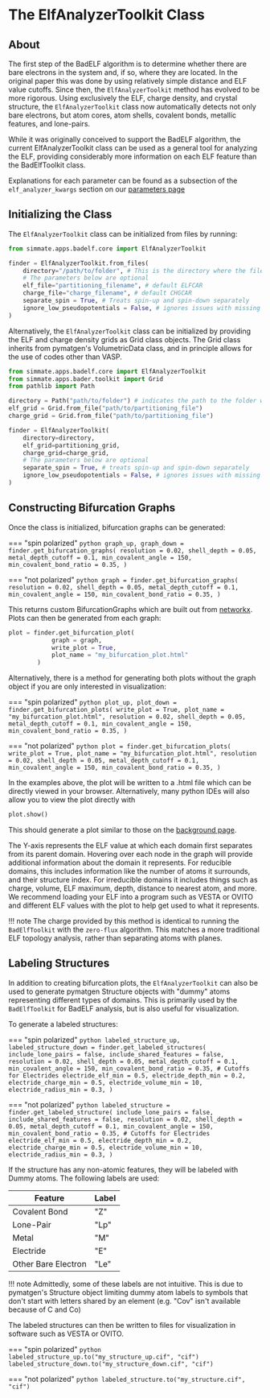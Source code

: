 
# The ElfAnalyzerToolkit Class

## About

The first step of the BadELF algorithm is to determine whether there are bare electrons in the system and, if so, where they are located. In the original paper this was done by using relatively simple distance and ELF value cutoffs. Since then, the `ElfAnalyzerToolkit` method has evolved to be more rigorous. Using exclusively the ELF, charge density, and crystal structure, the `ElfAnalyzerToolkit` class now automatically detects not only bare electrons, but atom cores, atom shells, covalent bonds, metallic features, and lone-pairs.

While it was originally conceived to support the BadELF algorithm, the current ElfAnalyzerToolkit class can be used as a general tool for analyzing the ELF, providing considerably more information on each ELF feature than the BadElfToolkit class.

Explanations for each parameter can be found as a subsection of the `elf_analyzer_kwargs` section on our [parameters page](/parameters.md)

## Initializing the Class

The `ElfAnalyzerToolkit` class can be initialized from files by running:

``` python
from simmate.apps.badelf.core import ElfAnalyzerToolkit

finder = ElfAnalyzerToolkit.from_files(
    directory="/path/to/folder", # This is the directory where the files are located
    # The parameters below are optional
    elf_file="partitioning_filename", # default ELFCAR
    charge_file="charge_filename", # default CHGCAR
    separate_spin = True, # Treats spin-up and spin-down separately
    ignore_low_pseudopotentials = False, # ignores issues with missing core electrons
)
```

Alternatively, the `ElfAnalyzerToolkit` class can be initialized by providing the ELF and charge density grids as Grid class objects. The Grid class inherits from pymatgen's VolumetricData class, and in principle allows for the use of codes other than VASP.

``` python
from simmate.apps.badelf.core import ElfAnalyzerToolkit
from simmate.apps.bader.toolkit import Grid
from pathlib import Path

directory = Path("path/to/folder") # indicates the path to the folder where BadELF should run
elf_grid = Grid.from_file("path/to/partitioning_file")
charge_grid = Grid.from_file("path/to/partitioning_file")

finder = ElfAnalyzerToolkit(
    directory=directory,
    elf_grid=partitioning_grid,
    charge_grid=charge_grid,
    # The parameters below are optional
    separate_spin = True, # treats spin-up and spin-down separately
    ignore_low_pseudopotentials = False, # ignores issues with missing core electrons        
)
```

## Constructing Bifurcation Graphs

Once the class is initialized, bifurcation graphs can be generated:

=== "spin polarized"
    ``` python
    graph_up, graph_down = finder.get_bifurcation_graphs(
        resolution = 0.02,
        shell_depth = 0.05,
        metal_depth_cutoff = 0.1,
        min_covalent_angle = 150,
        min_covalent_bond_ratio = 0.35,
        )
    ```

=== "not polarized"
    ``` python
    graph = finder.get_bifurcation_graphs(
        resolution = 0.02,
        shell_depth = 0.05,
        metal_depth_cutoff = 0.1,
        min_covalent_angle = 150,
        min_covalent_bond_ratio = 0.35,
        )
    ```

This returns custom BifurcationGraphs which are built out from [networkx](https://networkx.org/). Plots can then be generated from each graph:

``` python
plot = finder.get_bifurcation_plot(
            graph = graph,
            write_plot = True,
            plot_name = "my_bifurcation_plot.html"
        )
```

Alternatively, there is a method for generating both plots without the graph object if you are only interested in visualization:

=== "spin polarized"
    ``` python
        plot_up, plot_down = finder.get_bifurcation_plots(
                    write_plot = True,
                    plot_name = "my_bifurcation_plot.html",
                    resolution = 0.02,
                    shell_depth = 0.05,
                    metal_depth_cutoff = 0.1,
                    min_covalent_angle = 150,
                    min_covalent_bond_ratio = 0.35,
                )
    ```

=== "not polarized"
    ``` python
        plot = finder.get_bifurcation_plots(
                    write_plot = True,
                    plot_name = "my_bifurcation_plot.html",
                    resolution = 0.02,
                    shell_depth = 0.05,
                    metal_depth_cutoff = 0.1,
                    min_covalent_angle = 150,
                    min_covalent_bond_ratio = 0.35,
                )
    ```

In the examples above, the plot will be written to a .html file which can be directly viewed in your browser. Alternatively, many python IDEs will also allow you to view the plot directly with

``` python
plot.show()
```

This should generate a plot similar to those on the [background page](../background.md).

The Y-axis represents the ELF value at which each domain first separates from its parent domain. Hovering over each node in the graph will provide additional information about the domain it represents. For reducible domains, this includes information like the number of atoms it surrounds, and their structure index. For irreducible domains it includes things such as charge, volume, ELF maximum, depth, distance to nearest atom, and more. We recommend loading your ELF into a program such as VESTA or OVITO and different ELF values with the plot to help get used to what it represents. 

!!! note
    The charge provided by this method is identical to running the `BadElfToolkit` with the `zero-flux` algorithm. This matches a more traditional ELF topology analysis, rather than separating atoms with planes.

## Labeling Structures

In addition to creating bifurcation plots, the `ElfAnalyzerToolkit` can also be used to generate pymatgen Structure objects with "dummy" atoms representing different types of domains. This is primarily used by the `BadElfToolkit` for BadELF analysis, but is also useful for visualization.

To generate a labeled structures:

=== "spin polarized"
    ``` python
        labeled_structure_up, labeled_structure_down = finder.get_labeled_structures(
                    include_lone_pairs = false,
                    include_shared_features = false,
                    resolution = 0.02,
                    shell_depth = 0.05,
                    metal_depth_cutoff = 0.1,
                    min_covalent_angle = 150,
                    min_covalent_bond_ratio = 0.35,
                    # Cutoffs for Electrides
                    electride_elf_min = 0.5,
                    electride_depth_min = 0.2,
                    electride_charge_min = 0.5,
                    electride_volume_min = 10,
                    electride_radius_min = 0.3,
                )
    ```

=== "not polarized"
    ``` python
        labeled_structure = finder.get_labeled_structure(
                    include_lone_pairs = false,
                    include_shared_features = false,
                    resolution = 0.02,
                    shell_depth = 0.05,
                    metal_depth_cutoff = 0.1,
                    min_covalent_angle = 150,
                    min_covalent_bond_ratio = 0.35,
                    # Cutoffs for Electrides
                    electride_elf_min = 0.5,
                    electride_depth_min = 0.2,
                    electride_charge_min = 0.5,
                    electride_volume_min = 10,
                    electride_radius_min = 0.3,
                )
    ```

If the structure has any non-atomic features, they will be labeled with Dummy atoms. The following labels are used:

| Feature | Label | 
| --------- | --------- | 
| Covalent Bond      | "Z"      | 
| Lone-Pair   | "Lp"     | 
| Metal     | "M"      | 
| Electride     | "E"     | 
| Other Bare Electron       | "Le"       | 

!!! note
    Admittedly, some of these labels are not intuitive. This is due to pymatgen's Structure object limiting dummy atom labels to symbols that don't start with letters shared by an element (e.g. "Cov" isn't available because of C and Co)

The labeled structures can then be written to files for visualization in software such as VESTA or OVITO.

=== "spin polarized"
    ``` python
        labeled_structure_up.to("my_structure_up.cif", "cif")
        labeled_structure_down.to("my_structure_down.cif", "cif")
    ```

=== "not polarized"
    ``` python
        labeled_structure.to("my_structure.cif", "cif")
    ```